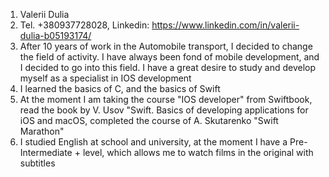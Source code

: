 1. Valerii Dulia
2. Tel. +380937728028,  Linkedin: https://www.linkedin.com/in/valerii-dulia-b05193174/ 
3. After 10 years of work in the Automobile transport, I decided to change the field of activity. I have always been fond of mobile development, and I decided to go into this field. I have a great desire to study and develop myself as a specialist in IOS development
4. I learned the basics of C, and the basics of Swift
5. At the moment I am taking the course "IOS developer" from Swiftbook, read the book by V. Usov "Swift. Basics of developing applications for iOS and macOS, completed the course of A. Skutarenko "Swift Marathon"
6. I studied English at school and university, at the moment I have a Pre-Intermediate + level, which allows me to watch films in the original with subtitles
